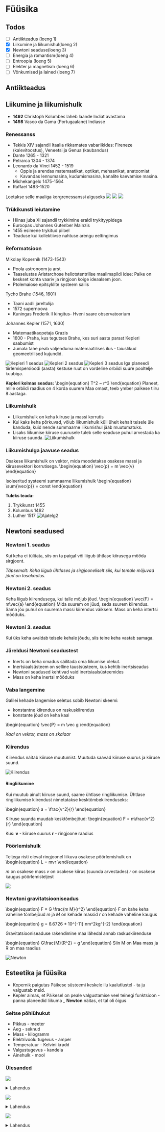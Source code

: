 # Füüsika

## Todos
- [ ] Antiikteadus (loeng 1)
- [x] Liikumine ja liikumishul(loeng 2)
- [x] Newtoni seaduse(loeng 3)
- [ ] Energia ja romantism(loeng 4)
- [ ] Entroopia (loeng 5)
- [ ] Elekter ja magnetism (loeng 6)
- [ ] Võnkumised ja lained (loeng 7)

## Antiikteadus


## Liikumine ja liikumishulk

- **1492** Christoph Kolumbes laheb laande Indiat avastama
- **1498** Vasco da Gama (Portugaalane) Indiasse


### Renessanss
- Tekkis XIV sajandil Itaalia rikkamates vabariikides: 
Fireneze (kalevitoostus), Veneetsi ja Genua (kaubandus)
- Dante 1265 - 1321
- Petrarca 1304 - 1374
- Leonardo da Vinci 1452 - 1519
    - Oppis ja arendas matemaatikat, optikat, mehaanikat, anatoomiat
    - Kavandas lennumasina, kudumismasina, kanalite kaevamise masina.
- Michekangelo 1475-1564
- Raffael 1483-1520

Loetakse selle maaliga korgrenessanssi alguseks
![](images/MadonnaKaljuKoopas.png)
![](images/Taavet.png)
![](images/RaffaelSixtus.png)


### Trükikunsti leiutamine 
- Hiinas juba XI sajandil trykkimine eraldi trykityypidega
- Euroopas Johannes Gutenber Mainzis
- 1455 esimene trykitud piibel
- Teaduse kui kollektiivse nahtuse arengu eeltingimus

### Reformatsioon

Mikolay Kopernik (1473-1543)
- Poola astronoom ja arst
- Taaselustas Aristarchose heliotstentrilise maailmapildi idee: Paike on keskset kohta vaariv ja ringjoon koige ideaalsem joon.
- Ptolemaiose epitsyklite systeem sailis 

Tycho Brahe (1546, 1601)
- Taani aadli jareltulija
- 1572 supernoova
- Kuningas Frederik II kingitus- Hveni saare observatoorium

Johannes Kepler (1571, 1630)
- Matemaatikaopetaja Grazis
- 1600 - Praha, kus tegutses Brahe,
kes suri aasta parast Kepleri saabumist
- Jumala tahe peab valjenduma matemaatilises ilus - 
taiuslikud geomeetrilised kujundid.

![Kepleri 1 seadus](images/kepleri1seadus.png)
![Kepleri 2 seadus](images/kepleri2seadus.png)
![Kepleri 3 seadus](images/kepleri3seadus.png)
Iga planeedi tiirlemispersioodi (aasta) kestuse ruut
on vordeline orbiidi suure pooltelje kuubiga.


**Kepleri kolmas seadus:**
\begin{equation}
T^2 ~ r^3
\end{equation}
Planeet, mille orbiidi raadius on 4 korda suurem Maa omast,
teeb ymber paikese tiiru 8 aastaga.

### Liikumishulk
- Liikumishulk on keha kiiruse ja massi korrutis
- Kui kaks keha põrkuvad, võiub liikumishulk küll 
ühelt kehalt teisele üle kanduda, kuid nende summaarne
liikumishul jääb muutumatuks.
- Lisaks liikumise kiiruse suurusele tuleb selle seaduse
puhul arvestada ka kiiruse suunda.
![Liikumishulk](images/liikumishulk.png)

### Liikumishulga jaavuse seadus
Osakese liikumishulk on vektor, mida moodetakse osakese massi ja kiirusevektori
korrutisega.
\begin{equation}
\vec{p} = m \vec{v}
\end{equation}

Isoleeritud systeemi summaarne liikumishulk
\begin{equation}
\sum{\vec{p}} = const
\end{equation}

**Tuleks teada:**

1. Trykikunst 1455
2. Kolumbus 1492
3. Luther 1517
![Ajatelg2](images/ajatelg2.png)

## Newtoni seadused

### Newtoni 1. seadus
Kui keha ei tülitata, siis on ta paigal või liigub ühtlase kiirusega mööda sirgjoont.

*Täpsemalt: Keha liigub ühtlases ja sirgjooneliselt siis, kui temale mõjuvad jõud on tasakaalus.*

### Newtoni 2. seadus
Keha liigub kiirendusega, kui talle mõjub jõud.
\begin{equation}
\vec{F} = m\vec{a}
\end{equation}
Mida suurem on jüud, seda suurem kiirendus.
Sama jõu puhul on suurema massi kiirendus väiksem. Mass on keha intertsi mõõduks.

### Newtoni 3. seadus

Kui üks keha avaldab teisele kehale jõudu, siis
teine keha vastab samaga.

### Järeldusi Newtoni seadustest
- Inerts on keha omadus säilitada oma liikumise olekut.
- Inertsiaalsüsteem on selline taustsüsteem, kus kehtib inertsiseadus
- Newtoni seadused kehtivad vaid inertsiaalsüsteemides
- Mass on keha inertsi mõõduks

### Vaba langemine 
Galilei kehade langemise seletus sobib Newtoni skeemi:
- konstantne kiirendus on raskuskiirendus
- konstante jõud on keha kaal

\begin{equation}
\vec{P} = m \vec g
\end{equation}

*Kaal on vektor, mass on skalaar*

### Kiirendus

Kiirendus näitab kiiruse muutumist.
Muutuda saavad kiiruse suurus ja kiiruse suund.

![Kiirendus](kiirendus.png)

#### Ringliikumine


Kui muutub ainult kiiruse suund, saame ühtlase ringliikumise.
Ühtlase ringliikumise kiirendust nimetatakse kesktõmbekiirenduseks:

\begin{equation}
a = \frac{v^2}{r}
\end{equation}

Kiiruse suunda muudab kesktõmbejõud:
\begin{equation}
F = m\frac{v^2}{r}
\end{equation}

Kus: 
**v** - kiiruse suurus
**r** - ringjoone raadius

### Pöörlemishulk

Teljega risti oleval ringjoonel liikuva osakese
pöörlemishulk on 
\begin{equation}
L = mvr
\end{equation}

*m* on osakese mass
*v* on osakese kiirus (suunda arvestades)
*r* on osakese kaugus pöörlemisteljest

![](poorlemishulgaSeadus.png)

### Newtoni gravitatsiooniseadus

\begin{equation}
F = G \frac{m M}{r^2}
\end{equation}
*F* on kahe keha vaheline tõmbejõud
*m* ja *M* on kehade massid
*r* on kehade vaheline kaugus

\begin{equation}
g = 6.6726 * 10^{-11} nm^2kg^{-2}
\end{equation}

Gravitatsiooniseaduse rakendimine maa lähedal annab raskuskiirenduse

\begin{equation}
G\frac{M}{R^2} = g
\end{equation}
Siin M on Maa mass ja R on maa raadius

![Newton](images/newtoni_paradigma.png)

## Esteetika ja füüsika
- Kopernik paigutas Päikese süsteemi keskele
ilu kaalutlustel - ta ju valgustab meid.
- Kepler aimas, et Päikesel on peale valgustamise veel teinegi funktsioon - panna planeedid liikuma
_ **Newton** näitas, et tal oli õigus


### Seitse põhiühukut

- Pikkus - meeter
- Aeg - seknud
- Mass - kilogramm
- Elektrivoolu tugevus - amper
- Temperatuur - Kelvini kradd
- Valgustugevus - kandela
- Ainehulk - mool

### Ülesanded

![](images/ylesanneNewtoni1.png)
<details>
<summary>Lahendus</summary>
Sama jõud mõjub mõlemale. Samal teel sõidetakse konstantse 
kiirusega.
</details>


![](images/ylesanneNewtoni2.png)
<details>
<summary>Lahendus</summary>
\begin{equation}
\sum \vec{F} = m \vec{a}
\\
a = g = const
\end{equation}
</details>

![](images/ylesanneNewtoni3.png)
<details>
<summary>Lahendus</summary>
<img src="images/ylesanneNewtoni3Lahendus.png" />
</details>